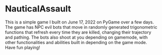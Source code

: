 # NauticalAssault
This is a simple game I built on June 17, 2022 on PyGame over a few days. The game has NPC evil bots that move in randomly generated trigonometric functions that refresh every time they are killed, changing their trajectory and pathing. The bots also shoot at you depending on gamemode, with other functionalities and abilities built in depending on the game mode. Have fun playing!
